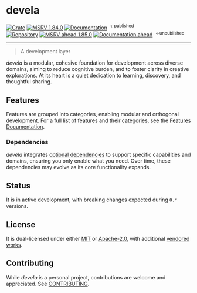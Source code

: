 # devela

[![Crate](https://img.shields.io/crates/v/devela.svg)](https://crates.io/crates/devela)
[![MSRV 1.84.0](https://flat.badgen.net/badge/MSRV/1.84.0/purple)](https://releases.rs/docs/1.84.0/)
[![Documentation](https://docs.rs/devela/badge.svg)](https://docs.rs/devela/)
&nbsp;<sup>←published</sup>
<br/>
[![Repository](https://flat.badgen.net/badge/github/v0.23.0/blue?icon=git)](https://github.com/andamira/devela)
[![MSRV ahead 1.85.0](https://flat.badgen.net/badge/MSRV/1.85.0/blue)](https://releases.rs/docs/1.85.0/)
[![Documentation ahead](https://flat.badgen.net/badge/docs/250302/blue)](https://andamira.github.io/libera/doc/devela/)
&nbsp;<sup>←unpublished</sup>

---

> A development layer

*devela* is a modular, cohesive foundation for development across diverse domains,
aiming to reduce cognitive burden, and to foster clarity in creative explorations.
At its heart is a quiet dedication to learning, discovery, and thoughtful sharing.


## Features

Features are grouped into categories, enabling modular and orthogonal development.
For a full list of features and their categories, see the [Features Documentation].

[Features Documentation]: https://docs.rs/devela/latest/devela/_info/features/index.html


### Dependencies

*devela* integrates [optional dependencies] to support specific capabilities and
domains, ensuring you only enable what you need. Over time, these dependencies
may evolve as its core functionality expands.


[optional dependencies]: https://docs.rs/devela/latest/devela/_dep/index.html


## Status
It is in active development, with breaking changes expected during `0.*` versions.


## License
It is dual-licensed under either [MIT](LICENSE-MIT) or [Apache-2.0](LICENSE-APACHE),
with additional [vendored works](DOCS/VENDORED.md).


## Contributing
While *devela* is a personal project, contributions are welcome and appreciated.
See [CONTRIBUTING](DOCS/CONTRIBUTING.md).
